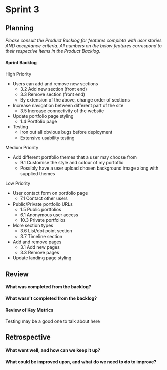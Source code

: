 # Sprint 3

## Planning
*Please consult the Product Backlog for features complete with user stories AND acceptance criteria. All numbers on the below features correspond to their respective items in the Product Backlog.*

#### Sprint Backlog
High Priority
* Users can add and remove new sections
  * 3.2 Add new section (front end)
  * 3.3 Remove section (front end)
  * By extension of the above, change order of sections
* Increase navigation between different part of the site
  * 3.5 Increase connectivity of the website
* Update portfolio page styling
  * 1.4 Portfolio page
* Testing
  * Iron out all obvious bugs before deployment
  * Extensive usability testing

Medium Priority
* Add different portfolio themes that a user may choose from
  * 9.1 Customise the style and colour of my portoflio
  * Possibly have a user upload chosen background image along with supplied themes

Low Priority
* User contact form on portfolio page
  * 7.1 Contact other users 
* Public/Private portfolio URLs
  * 1.5 Public portfolios
  * 6.1 Anonymous user access
  * 10.3 Private portfolios 
* More section types
  * 3.6 List/dot point section
  * 3.7 Timeline section
* Add and remove pages
  * 3.1 Add new pages
  * 3.3 Remove pages
* Update landing page styling


## Review

#### What was completed from the backlog?

#### What wasn't completed from the backlog?

#### Review of Key Metrics
Testing may be a good one to talk about here


## Retrospective

#### What went well, and how can we keep it up?

#### What could be improved upon, and what do we need to do to improve?
